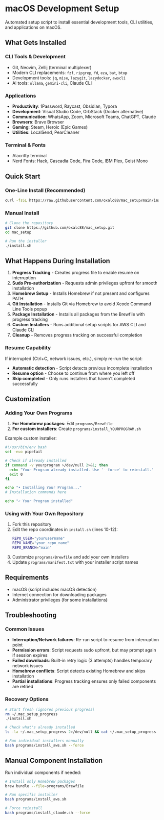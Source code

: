 # macOS Development Setup

Automated setup script to install essential development tools, CLI utilities, and applications on macOS.

## What Gets Installed

### CLI Tools & Development
- Git, Neovim, Zellij (terminal multiplexer)
- Modern CLI replacements: `fzf`, `ripgrep`, `fd`, `eza`, `bat`, `btop`
- Development tools: `jq`, `mise`, `lazygit`, `lazydocker`, `awscli`
- AI tools: `ollama`, `gemini-cli`, Claude CLI

### Applications
- **Productivity**: 1Password, Raycast, Obsidian, Typora
- **Development**: Visual Studio Code, OrbStack (Docker alternative)
- **Communication**: WhatsApp, Zoom, Microsoft Teams, ChatGPT, Claude
- **Browsers**: Brave Browser
- **Gaming**: Steam, Heroic (Epic Games)
- **Utilities**: LocalSend, PearCleaner

### Terminal & Fonts
- Alacritty terminal
- Nerd Fonts: Hack, Cascadia Code, Fira Code, IBM Plex, Geist Mono

## Quick Start

### One-Line Install (Recommended)
```bash
curl -fsSL https://raw.githubusercontent.com/oxalc88/mac_setup/main/install.sh | bash
```

### Manual Install
```bash
# Clone the repository
git clone https://github.com/oxalc88/mac_setup.git
cd mac_setup

# Run the installer
./install.sh
```

## What Happens During Installation

1. **Progress Tracking** - Creates progress file to enable resume on interruption
2. **Sudo Pre-authorization** - Requests admin privileges upfront for smooth installation
3. **Homebrew Setup** - Installs Homebrew if not present and configures PATH
4. **Git Installation** - Installs Git via Homebrew to avoid Xcode Command Line Tools popup
5. **Package Installation** - Installs all packages from the Brewfile with progress tracking
6. **Custom Installers** - Runs additional setup scripts for AWS CLI and Claude CLI
7. **Cleanup** - Removes progress tracking on successful completion

### Resume Capability
If interrupted (Ctrl+C, network issues, etc.), simply re-run the script:
- **Automatic detection** - Script detects previous incomplete installation
- **Resume option** - Choose to continue from where you left off
- **Skip completed** - Only runs installers that haven't completed successfully

## Customization

### Adding Your Own Programs

1. **For Homebrew packages**: Edit `programs/Brewfile`
2. **For custom installers**: Create `programs/install_YOURPROGRAM.sh`

Example custom installer:
```bash
#!/usr/bin/env bash
set -euo pipefail

# Check if already installed
if command -v yourprogram >/dev/null 2>&1; then
  echo "Your Program already installed. Use '--force' to reinstall."
  exit 0
fi

echo "• Installing Your Program..."
# Installation commands here

echo "✓ Your Program installed"
```

### Using with Your Own Repository

1. Fork this repository
2. Edit the repo coordinates in `install.sh` (lines 10-12):
   ```bash
   REPO_USER="yourusername"
   REPO_NAME="your_repo_name" 
   REPO_BRANCH="main"
   ```
3. Customize `programs/Brewfile` and add your own installers
4. Update `programs/manifest.txt` with your installer script names

## Requirements

- macOS (script includes macOS detection)
- Internet connection for downloading packages
- Administrator privileges (for some installations)

## Troubleshooting

### Common Issues
- **Interruption/Network failures**: Re-run script to resume from interruption point
- **Permission errors**: Script requests sudo upfront, but may prompt again if session expires
- **Failed downloads**: Built-in retry logic (3 attempts) handles temporary network issues
- **Homebrew conflicts**: Script detects existing Homebrew and skips installation
- **Partial installations**: Progress tracking ensures only failed components are retried

### Recovery Options
```bash
# Start fresh (ignores previous progress)
rm ~/.mac_setup_progress
./install.sh

# Check what's already installed
ls -la ~/.mac_setup_progress 2>/dev/null && cat ~/.mac_setup_progress

# Run individual installers manually
bash programs/install_aws.sh --force
```

## Manual Component Installation

Run individual components if needed:
```bash
# Install only Homebrew packages
brew bundle --file=programs/Brewfile

# Run specific installer
bash programs/install_aws.sh

# Force reinstall
bash programs/install_claude.sh --force
```